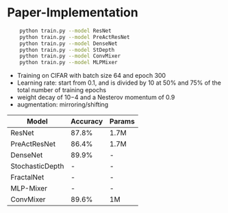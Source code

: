 # Paper-Implementation

``` bash
    python train.py --model ResNet
    python train.py --model PreActResNet
    python train.py --model DenseNet
    python train.py --model StDepth
    python train.py --model ConvMixer
    python train.py --model MLPMixer
```

- Training on CIFAR with batch size 64 and epoch 300
- Learning rate: start from 0.1, and is divided by 10 at 50% and 75% of the total number of training epochs
- weight decay of 10−4 and a Nesterov momentum of 0.9 
- augmentation: mirroring/shifting

| Model             | Accuracy | Params |
|-------------------|----------|--------|
| ResNet            | 87.8%    | 1.7M   |
| PreActResNet      | 86.4%    | 1.7M   |
| DenseNet          | 89.9%    | -      |
| StochasticDepth   | -        | -      |
| FractalNet        | -        | -      |
| MLP-Mixer         | -        | -      |
| ConvMixer         | 89.6%    | 1M     |
